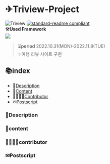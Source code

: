 
# ✈Triview-Project
![Triview](https://img.shields.io/badge/Team-Triview-3879ff)
[![standard-readme compliant](https://img.shields.io/badge/readme%20style-standard-brightgreen.svg?style=flat-square)](https://github.com/RichardLitt/standard-readme)
<br>🛠**Used Framework**<br>
<img src="https://img.shields.io/badge/Django-092E20?style=for-the-badge&logo=Django&logoColor=white"><br>
>⌛**period** 2022.10.31(MON)-2022.11.8(TUE)<br>
✨여행 리뷰 사이트 구현<br>
## 📚index
- 📃[Description](#Description)
- 📘[Content](#content)
- 👨‍👩‍👧‍👧[Contributor](#contributor)
- ✉[Postscript](#Postscript)
### 📃Description
### 📘content
### 👨‍👩‍👧‍👧contributor
### ✉Postscript

